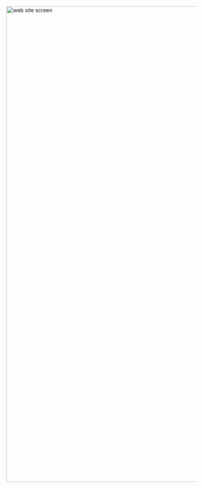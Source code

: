 <img width="1265" alt="web site screen" src="https://user-images.githubusercontent.com/95706081/157916240-2d03db7f-e123-483f-9884-78ec81ddddfb.png">
